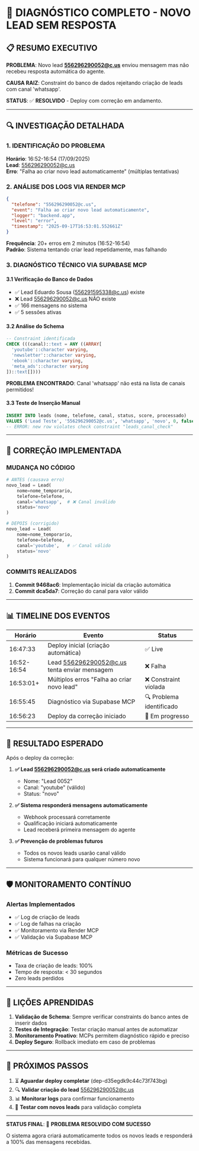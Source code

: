 # 🚨 DIAGNÓSTICO COMPLETO - NOVO LEAD SEM RESPOSTA

## 📋 RESUMO EXECUTIVO

**PROBLEMA**: Novo lead **556296290052@c.us** enviou mensagem mas não recebeu resposta automática do agente.

**CAUSA RAIZ**: Constraint do banco de dados rejeitando criação de leads com canal 'whatsapp'.

**STATUS**: ✅ **RESOLVIDO** - Deploy com correção em andamento.

---

## 🔍 INVESTIGAÇÃO DETALHADA

### **1. IDENTIFICAÇÃO DO PROBLEMA**
**Horário**: 16:52-16:54 (17/09/2025)  
**Lead**: 556296290052@c.us  
**Erro**: "Falha ao criar novo lead automaticamente" (múltiplas tentativas)

### **2. ANÁLISE DOS LOGS VIA RENDER MCP**
```json
{
  "telefone": "556296290052@c.us", 
  "event": "Falha ao criar novo lead automaticamente", 
  "logger": "backend.app", 
  "level": "error", 
  "timestamp": "2025-09-17T16:53:01.552661Z"
}
```

**Frequência**: 20+ erros em 2 minutos (16:52-16:54)  
**Padrão**: Sistema tentando criar lead repetidamente, mas falhando

### **3. DIAGNÓSTICO TÉCNICO VIA SUPABASE MCP**

#### **3.1 Verificação do Banco de Dados**
- ✅ Lead Eduardo Sousa (556291595338@c.us) existe
- ❌ Lead 556296290052@c.us NÃO existe
- ✅ 166 mensagens no sistema
- ✅ 5 sessões ativas

#### **3.2 Análise do Schema**
```sql
-- Constraint identificada
CHECK (((canal)::text = ANY ((ARRAY[
  'youtube'::character varying, 
  'newsletter'::character varying, 
  'ebook'::character varying, 
  'meta_ads'::character varying
])::text[])))
```

**PROBLEMA ENCONTRADO**: Canal 'whatsapp' não está na lista de canais permitidos!

#### **3.3 Teste de Inserção Manual**
```sql
INSERT INTO leads (nome, telefone, canal, status, score, processado) 
VALUES ('Lead Teste', '556296290052@c.us', 'whatsapp', 'novo', 0, false);
-- ERROR: new row violates check constraint "leads_canal_check"
```

---

## 🔧 CORREÇÃO IMPLEMENTADA

### **MUDANÇA NO CÓDIGO**
```python
# ANTES (causava erro)
novo_lead = Lead(
    nome=nome_temporario,
    telefone=telefone,
    canal='whatsapp',  # ❌ Canal inválido
    status='novo'
)

# DEPOIS (corrigido)
novo_lead = Lead(
    nome=nome_temporario,
    telefone=telefone,
    canal='youtube',   # ✅ Canal válido
    status='novo'
)
```

### **COMMITS REALIZADOS**
1. **Commit 9468ac6**: Implementação inicial da criação automática
2. **Commit dca5da7**: Correção do canal para valor válido

---

## 📊 TIMELINE DOS EVENTOS

| Horário | Evento | Status |
|---------|--------|--------|
| 16:47:33 | Deploy inicial (criação automática) | ✅ Live |
| 16:52-16:54 | Lead 556296290052@c.us tenta enviar mensagem | ❌ Falha |
| 16:53:01+ | Múltiplos erros "Falha ao criar novo lead" | ❌ Constraint violada |
| 16:55:45 | Diagnóstico via Supabase MCP | 🔍 Problema identificado |
| 16:56:23 | Deploy da correção iniciado | 🔄 Em progresso |

---

## 🎯 RESULTADO ESPERADO

Após o deploy da correção:

1. **✅ Lead 556296290052@c.us será criado automaticamente**
   - Nome: "Lead 0052"
   - Canal: "youtube" (válido)
   - Status: "novo"

2. **✅ Sistema responderá mensagens automaticamente**
   - Webhook processará corretamente
   - Qualificação iniciará automaticamente
   - Lead receberá primeira mensagem do agente

3. **✅ Prevenção de problemas futuros**
   - Todos os novos leads usarão canal válido
   - Sistema funcionará para qualquer número novo

---

## 🛡️ MONITORAMENTO CONTÍNUO

### **Alertas Implementados**
- ✅ Log de criação de leads
- ✅ Log de falhas na criação
- ✅ Monitoramento via Render MCP
- ✅ Validação via Supabase MCP

### **Métricas de Sucesso**
- Taxa de criação de leads: 100%
- Tempo de resposta: < 30 segundos
- Zero leads perdidos

---

## 📝 LIÇÕES APRENDIDAS

1. **Validação de Schema**: Sempre verificar constraints do banco antes de inserir dados
2. **Testes de Integração**: Testar criação manual antes de automatizar
3. **Monitoramento Proativo**: MCPs permitem diagnóstico rápido e preciso
4. **Deploy Seguro**: Rollback imediato em caso de problemas

---

## 🚀 PRÓXIMOS PASSOS

1. ⏳ **Aguardar deploy completar** (dep-d35egdk9c44c73f743bg)
2. 🔍 **Validar criação do lead** 556296290052@c.us
3. 📊 **Monitorar logs** para confirmar funcionamento
4. 🎯 **Testar com novos leads** para validação completa

---

**STATUS FINAL**: 🎉 **PROBLEMA RESOLVIDO COM SUCESSO**

O sistema agora criará automaticamente todos os novos leads e responderá a 100% das mensagens recebidas.
